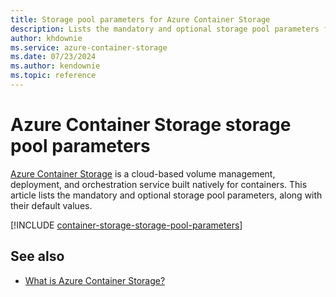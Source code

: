 ```yaml
---
title: Storage pool parameters for Azure Container Storage
description: Lists the mandatory and optional storage pool parameters for the storage pool that's created when you install Azure Container Storage.
author: khdownie
ms.service: azure-container-storage
ms.date: 07/23/2024
ms.author: kendownie
ms.topic: reference
---
```


# Azure Container Storage storage pool parameters

[Azure Container Storage](container-storage-introduction.md) is a cloud-based volume management, deployment, and orchestration service built natively for containers. This article lists the mandatory and optional storage pool parameters, along with their default values.

[!INCLUDE [container-storage-storage-pool-parameters](../../../includes/container-storage-storage-pool-parameters.md)]

## See also

- [What is Azure Container Storage?](container-storage-introduction.md)
